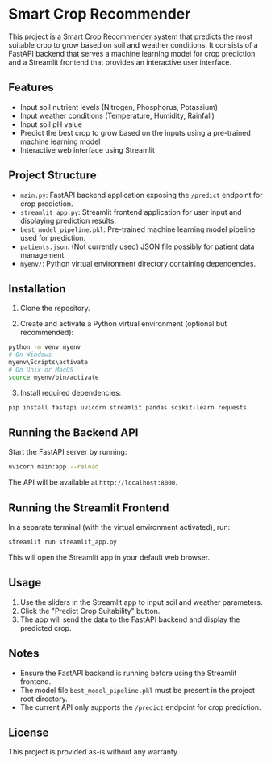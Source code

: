 # Smart Crop Recommender

This project is a Smart Crop Recommender system that predicts the most suitable crop to grow based on soil and weather conditions. It consists of a FastAPI backend that serves a machine learning model for crop prediction and a Streamlit frontend that provides an interactive user interface.

## Features

- Input soil nutrient levels (Nitrogen, Phosphorus, Potassium)
- Input weather conditions (Temperature, Humidity, Rainfall)
- Input soil pH value
- Predict the best crop to grow based on the inputs using a pre-trained machine learning model
- Interactive web interface using Streamlit

## Project Structure

- `main.py`: FastAPI backend application exposing the `/predict` endpoint for crop prediction.
- `streamlit_app.py`: Streamlit frontend application for user input and displaying prediction results.
- `best_model_pipeline.pkl`: Pre-trained machine learning model pipeline used for prediction.
- `patients.json`: (Not currently used) JSON file possibly for patient data management.
- `myenv/`: Python virtual environment directory containing dependencies.

## Installation

1. Clone the repository.

2. Create and activate a Python virtual environment (optional but recommended):

```bash
python -m venv myenv
# On Windows
myenv\Scripts\activate
# On Unix or MacOS
source myenv/bin/activate
```

3. Install required dependencies:

```bash
pip install fastapi uvicorn streamlit pandas scikit-learn requests
```

## Running the Backend API

Start the FastAPI server by running:

```bash
uvicorn main:app --reload
```

The API will be available at `http://localhost:8000`.

## Running the Streamlit Frontend

In a separate terminal (with the virtual environment activated), run:

```bash
streamlit run streamlit_app.py
```

This will open the Streamlit app in your default web browser.

## Usage

1. Use the sliders in the Streamlit app to input soil and weather parameters.
2. Click the "Predict Crop Suitability" button.
3. The app will send the data to the FastAPI backend and display the predicted crop.

## Notes

- Ensure the FastAPI backend is running before using the Streamlit frontend.
- The model file `best_model_pipeline.pkl` must be present in the project root directory.
- The current API only supports the `/predict` endpoint for crop prediction.

## License

This project is provided as-is without any warranty.
